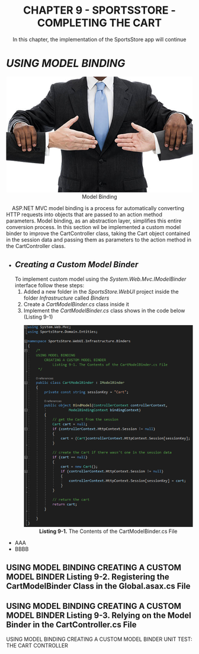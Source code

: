 <h1>
	<div align="center">CHAPTER 9 - SPORTSSTORE - COMPLETING THE CART</div>
</h1>

<p align="center">
	In this chapter, the implementation of the SportsStore app will continue
</p>

<h1><i>USING MODEL BINDING</i></h1>
<p align="center">
	<img src="ch09-Pictures/MODEL_BINDING_MIDDLEMAN.png" /><br />
	Model Binding
</p>

&nbsp;&nbsp;&nbsp;&nbsp;ASP.NET MVC model binding is a process for automatically converting HTTP requests into objects that are passed to an action method parameters. Model binding, as an abstraction layer, simplifies this entire conversion process. In this section wil be implemented a custom model binder to improve the CartController class, taking the Cart object contained in the session data and passing them as parameters to the action method in the CartController class.

<ul>
	<li>
		<h2><i>Creating a Custom Model Binder</i></h2>
		To implement custom model using the <i>System.Web.Mvc.IModelBinder</i> interface follow these steps:
		<ol>
			<li>Added a new folder in the <i>SportsStore.WebUI</i> project inside the folder <i>Infrastructure</i> called <i>Binders</i></li>
			<li>Create a <i>CartModelBinder.cs</i> class inside it</li>
			<li>
				Implement the <i>CartModelBinder.cs</i> class shows in the code below (Listing 9-1)
				<p align="center">
					<img src="ch09-Pictures/Listing 9-1.png" /><br />
					<b>Listing 9-1.</b> The Contents of the CartModelBinder.cs File
				</p>
			</li>
		</ol>
	</li>
	<li>AAA</li>
	<li>BBBB</li>
</ul>

USING MODEL BINDING
	CREATING A CUSTOM MODEL BINDER
		Listing 9-2. Registering the CartModelBinder Class in the Global.asax.cs File
------------------------------------------------------------------------------------------

USING MODEL BINDING
	CREATING A CUSTOM MODEL BINDER
		Listing 9-3. Relying on the Model Binder in the CartController.cs File
------------------------------------------------------------------------------------------

USING MODEL BINDING
	CREATING A CUSTOM MODEL BINDER
		UNIT TEST: THE CART CONTROLLER
	
